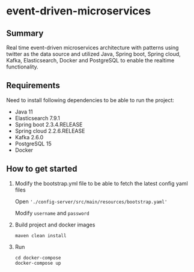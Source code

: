 # event-driven-microservices
## Summary
Real time event-driven microservices architecture with patterns using twitter as the data source and 
utilized Java, Spring boot, Spring cloud, Kafka, Elasticsearch, Docker and PostgreSQL to enable the realtime functionality.

## Requirements
Need to install following dependencies to be able to run the project:

- Java 11
- Elasticsearch 7.9.1
- Spring boot 2.3.4.RELEASE
- Spring cloud 2.2.6.RELEASE
- Kafka 2.6.0
- PostgreSQL 15
- Docker

## How to get started

1. Modify the bootstrap.yml file to be able to fetch the latest config yaml files 

   Open `'./config-server/src/main/resources/bootstrap.yaml'`

   Modify `username` and `password`

2. Build project and docker images
   ```
   maven clean install
   ```
3. Run
   ```
   cd docker-compose
   docker-compose up
   ```
